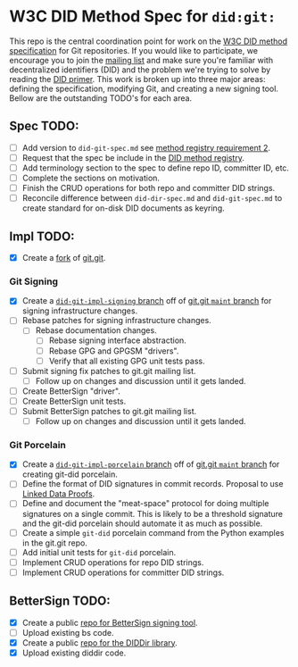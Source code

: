 # W3C DID Method Spec for `did:git:`

This repo is the central coordination point for work on the
[W3C DID method specification](https://w3c-ccg.github.io/did-spec/) for
Git repositories. If you would like to participate, we encourage you to join
the [mailing list](https://groups.io/g/did-git/topics) and make sure you're
familiar with decentralized identifiers (DID) and the problem we're trying to
solve by reading the [DID primer](https://w3c-ccg.github.io/did-primer/). This
work is broken up into three major areas: defining the specification, modifying
Git, and creating a new signing tool. Bellow are the outstanding TODO's for
each area.

## Spec TODO:

- [ ] Add version to `did-git-spec.md` see [method registry requirement 2](https://w3c-ccg.github.io/did-method-registry/#the-registration-process).
- [ ] Request that the spec be include in the [DID method registry](https://w3c-ccg.github.io/did-method-registry/).
- [ ] Add terminology section to the spec to define repo ID, committer ID, etc.
- [ ] Complete the sections on motivation.
- [ ] Finish the CRUD operations for both repo and committer DID strings.
- [ ] Reconcile difference between `did-dir-spec.md` and `did-git-spec.md` to create standard for on-disk DID documents as keyring.

## Impl TODO:

- [x] Create a [fork](https://github.com/dhuseby/did-git-impl) of [git.git](git://git.kernel.org/pub/scm/git/git.git).

### Git Signing
- [x] Create a [`did-git-impl-signing` branch](https://github.com/dhuseby/did-git-impl/tree/did-git-impl-signing) off of [git.git `maint` branch](https://github.com/dhuseby/did-git-impl/tree/maint) for signing infrastructure changes.
- [ ] Rebase patches for signing infrastructure changes.
  - [ ] Rebase documentation changes.
	- [ ] Rebase signing interface abstraction.
	- [ ] Rebase GPG and GPGSM "drivers".
	- [ ] Verify that all existing GPG unit tests pass.
- [ ] Submit signing fix patches to git.git mailing list.
  - [ ] Follow up on changes and discussion until it gets landed.
- [ ] Create BetterSign "driver".
- [ ] Create BetterSign unit tests.
- [ ] Submit BetterSign patches to git.git mailing list.
  - [ ] Follow up on changes and discussion until it gets landed.

### Git Porcelain

- [x] Create a [`did-git-impl-porcelain` branch](https://github.com/dhuseby/did-git-impl/tree/did-git-impl-porcelain) off of [git.git `maint` branch](https://github.com/dhuseby/did-git-impl/tree/maint) for creating git-did porcelain.
- [ ] Define the format of DID signatures in commit records. Proposal to use [Linked Data Proofs](https://github.com/dhuseby/did-git-spec/issues/9).
- [ ] Define and document the "meat-space" protocol for doing multiple signatures on a single commit. This is likely to be a threshold signature and the git-did porcelain should automate it as much as possible.
- [ ] Create a simple `git-did` porcelain command from the Python examples in the git.git repo.
- [ ] Add initial unit tests for `git-did` porcelain.
- [ ] Implement CRUD operations for repo DID strings.
- [ ] Implement CRUD operations for committer DID strings.

## BetterSign TODO:

- [x] Create a public [repo for BetterSign signing tool](https://github.com/dhuseby/bs).
- [ ] Upload existing bs code.
- [x] Create a public [repo for the DIDDir library](https://github.com/dhuseby/diddir).
- [x] Upload existing diddir code.
